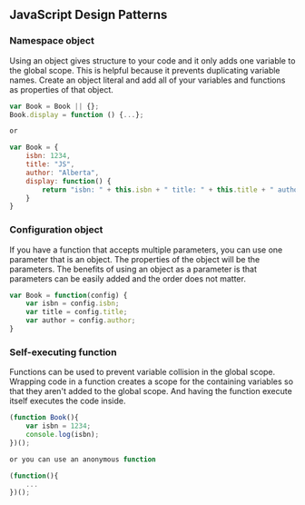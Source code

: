 ## JavaScript Design Patterns

### Namespace object
Using an object gives structure to your code and it only adds one variable to the global scope.  This is helpful because it prevents duplicating variable names. Create an object literal and add all of your variables and functions as properties of that object.   

```js
var Book = Book || {};
Book.display = function () {...};

or 

var Book = {
	isbn: 1234,
	title: "JS",
	author: "Alberta",
	display: function() {
		return "isbn: " + this.isbn + " title: " + this.title + " author: " + this.author
	}
}
```

### Configuration object
If you have a function that accepts multiple parameters, you can
use one parameter that is an object.  The properties of the object
will be the parameters.  The benefits of using an object as a 
parameter is that parameters can be easily added and the order does
not matter. 

```js
var Book = function(config) {
	var isbn = config.isbn;
	var title = config.title;
	var author = config.author;
}
```

### Self-executing function
Functions can be used to prevent variable collision in the global scope. Wrapping code in a function creates a scope for the containing variables so that they aren't added to the global scope.
And having the function execute itself executes the code inside.

```js
(function Book(){
 	var isbn = 1234;
 	console.log(isbn); 
})();

or you can use an anonymous function

(function(){
 	...
})();
```



